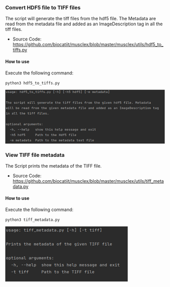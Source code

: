 ### Convert HDF5 file to TIFF files
The script will generate the tiff files from the hdf5 file. The Metadata are read from the metadata file and added as an ImageDescription tag in all the tiff files.

- Source Code: https://github.com/biocatiit/musclex/blob/master/musclex/utils/hdf5_to_tiffs.py

#### How to use

Execute the following command:

`python3 hdf5_to_tiffs.py`

![-](../../images/hdf5_to_tiff.png)


### View TIFF file metadata

The Script prints the metadata of the TIFF file.

- Source Code: https://github.com/biocatiit/musclex/blob/master/musclex/utils/tiff_metadata.py

#### How to use 

Execute the following command:

`python3 tiff_metadata.py`

![-](../../images/view_tiff.png)

